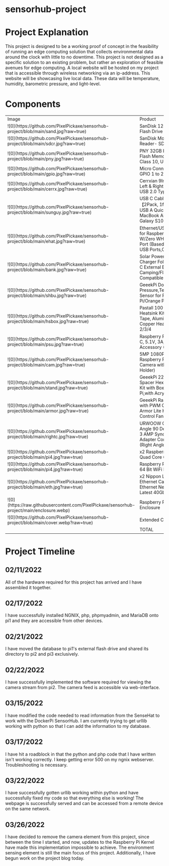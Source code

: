 # sensorhub-project
#  Project Explanation
This project is designed to be a working proof of concept in the feasibility of running an edge computing solution that collects environmental data around the clock with little to no downtime. This project is not designed as a specific solution to an existing problem, but rather an exploration of feasible avenues for edge computing.
A local website will be hosted on my project that is accessible through wireless networking via an ip-address. This website will be showcasing live local data. These data will be temperature, humidity, barometric pressure, and light-level.

# Components
<table>
    <tr>
        <td>Image</td>
        <td>Product</td>
        <td>Price</td>
    </tr>
    <tr>
        <td>![0](https://github.com/PixelPickaxe/sensorhub-project/blob/main/sand.jpg?raw=true)</td>
        <td>SanDisk 128GB Ultra Luxe USB 3.1 Gen 1 Flash Drive - SDCZ74-128G-G46</td>
        <td>$15.87</td>
    </tr>
    <tr>
        <td>![0](https://github.com/PixelPickaxe/sensorhub-project/blob/main/sdcr.jpg?raw=true)</td>
        <td>SanDisk MobileMate USB 3.0 microSD Card Reader- SDDR-B531-GN6NN</td>
        <td>$13.87</td>
    </tr>
    <tr>
        <td>![0](https://github.com/PixelPickaxe/sensorhub-project/blob/main/pny.jpg?raw=true)</td>
        <td>PNY 32GB Elite Class 10 U1 microSDHC Flash Memory Card 3-Pack - 100MB/s, Class 10, U1, Full HD, UHS-I, micro SD</td>
        <td>$17.99</td>
    </tr>
    <tr>
        <td>![0](https://github.com/PixelPickaxe/sensorhub-project/blob/main/gpio.jpg?raw=true)</td>
        <td>Micro Connectors Raspberry Pi 40-pin GPIO 1 to 2 Expansion Board (RAS-GP02)</td>
        <td>$10.66</td>
    </tr>
    <tr>
        <td>![0](https://github.com/PixelPickaxe/sensorhub-project/blob/main/cerrx.jpg?raw=true)</td>
        <td>Cerrxian 9Inch Micro USB Cable Combo Left &amp; Right Angle Micro USB 5 Pin Male to USB 2.0 Type A Right Angle Male (2-Pack)</td>
        <td>$7.46</td>
    </tr>
    <tr>
        <td>![0](https://github.com/PixelPickaxe/sensorhub-project/blob/main/sunguy.jpg?raw=true)</td>
        <td>USB C Cable Short 90 Degree, SUNGUY【2Pack, 1ft】Right Angle 3A Type C to USB A Quick Charging &amp; Data Sync Cord for MacBook Air Pro, iPad Mini Air, Samsung Galaxy S10 S8 Plus - Black</td>
        <td>$8.53</td>
    </tr>
    <tr>
        <td>![0](https://github.com/PixelPickaxe/sensorhub-project/blob/main/ehat.jpg?raw=true)</td>
        <td>Ethernet/USB HUB HAT Expansion Board for Raspberry Pi 4B/3B+/3B/2B/Zero/Zero W/Zero WH,with RJ45 10/100M Ethernet Port (Based on RTL8152B Chip) and Three USB Ports,Compatible with USB2.0/1.1</td>
        <td>$14.59</td>
    </tr>
    <tr>
        <td>![0](https://github.com/PixelPickaxe/sensorhub-project/blob/main/bank.jpg?raw=true)</td>
        <td>Solar Power Bank, Portable Wireless Charger Foldable Solar Panel Charger Type C External Battery 5V/3A Dual USB with Camping/Flashing Light, Four Outputs Compatible with iOS &amp; Android (Black)</td>
        <td>$49.99</td>
    </tr>
    <tr>
        <td>![0](https://github.com/PixelPickaxe/sensorhub-project/blob/main/shbu.jpg?raw=true)</td>
        <td>GeeekPi Docker Pi Sensor Hub w/Air Pressure,Temperature,Humidity,Lighting,PIR Sensor for Raspberry Pi/Jetson Nano/Nano Pi/Orange Pi</td>
        <td>$21.99</td>
    </tr>
    <tr>
        <td>![0](https://github.com/PixelPickaxe/sensorhub-project/blob/main/hsbox.jpg?raw=true)</td>
        <td>Pastall 100 PCS (8 Different Sizes) Heatsink Kit with Conductive Adhesive Tape, Aluminum Heat Sink Cooler and Copper Heatsink for Raspberry Pi A B B+ 2/3/4</td>
        <td>$13.99</td>
    </tr>
    <tr>
        <td>![0](https://github.com/PixelPickaxe/sensorhub-project/blob/main/psu.jpg?raw=true)</td>
        <td>Raspberry Pi 4 Model B Official PSU, USB-C, 5.1V, 3A, US Plug, Black SC0218 Pi Accessory (KSA-15E-051300HU)</td>
        <td>$7.99</td>
    </tr>
    <tr>
        <td>![0](https://github.com/PixelPickaxe/sensorhub-project/blob/main/cam.jpg?raw=true)</td>
        <td>5MP 1080P Video Camera Module for Raspberry Pi 4 Model B, Pi 3 b+, Pi Zero W Camera with Case Flex Cable (Camera + Holder)</td>
        <td>$13.29</td>
    </tr>
    <tr>
        <td>![0](https://github.com/PixelPickaxe/sensorhub-project/blob/main/stand.jpg?raw=true)</td>
        <td>GeeekPi 220PCS Standoffs M2.5 Brass Spacer Hex Column Screw Nut Assortment Kit with Box,Male-Female for Raspberry Pi,with Acrylic Washer Screwdriver</td>
        <td>$10.99</td>
    </tr>
    <tr>
        <td>![0](https://github.com/PixelPickaxe/sensorhub-project/blob/main/armor.jpg?raw=true)</td>
        <td>GeeekPi Raspberry Pi 4 Aluminum Heatsink with PWM Controllable Fan, Raspberry Pi 4 Armor Lite Heatsink with PWM Speed Control Fan for Raspberry Pi 4 Model B</td>
        <td>$10.59</td>
    </tr>
    <tr>
        <td>![0](https://github.com/PixelPickaxe/sensorhub-project/blob/main/rightc.jpg?raw=true)</td>
        <td>URWOOW Quick Charge USB Type C Right Angle 90 Degree Male to USB Type C Male 3 AMP Sync and Charging Cable Cord Wire Adapter Convertor Extension Cable 11 inch (Right Angle M to M)</td>
        <td>$7.50</td>
    </tr>
    <tr>
        <td>![0](https://github.com/PixelPickaxe/sensorhub-project/blob/main/pi4.jpg?raw=true)</td>
        <td>x2 Raspberry SC15184 Pi 4 Model B 2019 Quad Core 64 Bit WiFi Bluetooth (2GB)</td>
        <td>$228.29</td>
    </tr>
    <tr>
        <td>![0](https://github.com/PixelPickaxe/sensorhub-project/blob/main/pi4.jpg?raw=true)</td>
        <td>Raspberry Pi 4 Model B 2018 Quad Core 64 Bit WiFi Bluetooth (2GB)</td>
        <td>$0.00</td>
    </tr>
    <tr>
        <td>![0](https://github.com/PixelPickaxe/sensorhub-project/blob/main/eth.jpg?raw=true)</td>
        <td>x2 Nippon Labs 60CAT8-0.5-30RD Cat8 Ethernet Cable 0.5 feet Cat.8 U/FTP Slim Ethernet Network Cable Red 30AWG – Latest 40Gbps 2000Mhz RJ45 Patch Cord</td>
        <td>$21.32</td>
    </tr>
    <tr>
        <td>![0](https://raw.githubusercontent.com/PixelPickaxe/sensorhub-project/main/enclosure.webp)</td>
        <td>Raspberry Pi IP54 Outdoor Project Enclosure</td>
        <td>$69.00</td>
    </tr>
    <tr>
        <td>![0](https://github.com/PixelPickaxe/sensorhub-project/blob/main/cover.webp?raw=true)</td>
        <td>Extended Cover For Enclosure</td>
        <td>$9.90</td>
    </tr>
    <tr>
        <td></td>
        <td>TOTAL</td>
        <td>$730.28</td>
    </tr>
</table>

# Project Timeline
## 02/11/2022
All of the hardware required for this project has arrived and I have assembled it together.
## 02/17/2022
I have successfully installed NGNIX, php, phpmyadmin, and MariaDB onto pi1 and they are accessible from other devices.
## 02/21/2022
I have moved the database to pi1's external flash drive and shared its directory to pi2 and pi3 exclusively.
## 02/22/2022
I have successfully implemented the software required for viewing the camera stream from pi2. The camera feed is accessible via web-interface.
## 03/15/2022
I have modified the code needed to read information from the SenseHat to work with the DockerPi SensorHub.
I am currently trying to get urllib working with python so that I can add the information to my database.
## 03/17/2022
I have hit a roadblock in that the python and php code that I have written isn't working correctly. I keep getting error 500 on my ngnix webserver. Troubleshooting is necessary.
## 03/22/2022
I have successfully gotten urllib working within python and have successfully fixed my code so that everything else is working!
The webpage is successfully served and can be accessed from a remote device on the same network.
## 03/26/2022
I have decided to remove the camera element from this project, since between the time I started, and now, updates to the Raspberry Pi Kernel have made this implementation impossible to achieve. The environment sensing element is still the main focus of this project. Additionally, I have begun work on the project blog today.
